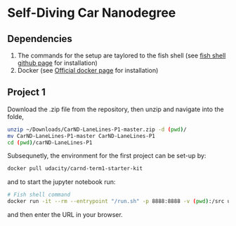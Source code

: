 # Self-Diving Car Nanodegree
## Dependencies
1. The commands for the setup are taylored to the fish shell (see [fish  shell github page](https://github.com/fish-shell/fish-shell) for installation)
2. Docker (see [Official docker page](https://docs.docker.com/engine/install/ubuntu/) for installation)

## Project 1
Download the .zip file from the repository, then unzip and navigate into the folde, 
```bash
unzip ~/Downloads/CarND-LaneLines-P1-master.zip -d (pwd)/
mv CarND-LaneLines-P1-master CarND-LaneLines-P1
cd (pwd)/carND-LaneLines-P1
```
Subsequnetly, the environment for the first project can be set-up by:
```bash
docker pull udacity/carnd-term1-starter-kit
```
and to start the jupyter notebook run:
```bash
# Fish shell command
docker run -it --rm --entrypoint "/run.sh" -p 8888:8888 -v (pwd):/src udacity/carnd-term1-starter-kit 
```
and then enter the URL in your browser.
